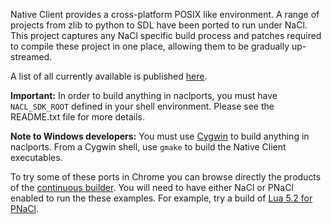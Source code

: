 Native Client provides a cross-platform POSIX like environment. A range of projects from  zlib to python to SDL have been ported to run under NaCl. This project captures any NaCl specific build process and patches required to compile these project in one place, allowing them to be gradually up-streamed.

A list of all currently available is published [here](PortList.md).

**Important:** In order to build anything in naclports, you must have `NACL_SDK_ROOT` defined in your shell environment. Please see the README.txt file for more details.

**Note to Windows developers:** You must use [Cygwin](http://www.cygwin.com/) to build anything in naclports. From a Cygwin shell, use `gmake` to build the Native Client executables.

To try some of these ports in Chrome you can browse directly the products of the
[continuous builder](http://gsdview.appspot.com/naclports/builds/).  You will
need to have either NaCl or PNaCl enabled to run the these examples.  For example, try
a build of [Lua 5.2 for PNaCl](http://storage.googleapis.com/naclports/builds/pepper_37/1341/publish/lua/pnacl/index.html).

